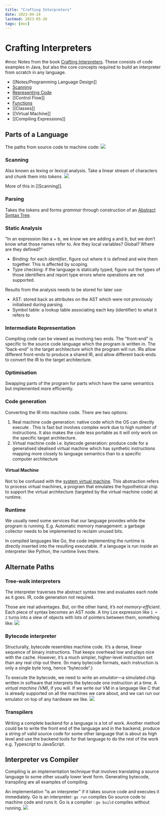 ```yaml
---
title: "Crafting Interpreters"
date: 2023-04-24
lastmod: 2023-05-26
tags: [moc]
---
```

# Crafting Interpreters
#moc
Notes from the book [Crafting Interpreters](http://craftinginterpreters.com/welcome.html). These consists of code examples in Java, but also the core concepts required to build an interpreter from scratch in any language.
- [[Notes/Programming Language Design]]
- [Scanning](Notes/Scanning.md)
- [Representing Code](Notes/Representing%20Code.md)
- [[Control Flow]]
- [Functions](Notes/Functions.md)
- [[Classes]]
- [[Virtual Machine]]
- [[Compiling Expressions]]
## Parts of a Language
The paths from source code to machine code:
![](https://i.imgur.com/BzSEUJj.png)
### Scanning
Also known as lexing or lexical analysis. Take a linear stream of characters and chunk them into *tokens*.
![](https://i.imgur.com/HTwN5Ae.png)

More of this in [[Scanning]].
### Parsing
Takes the tokens and forms *grammar* through construction of an [Abstract Syntax Tree](Notes/Representing%20Code.md#Abstract%20Syntax%20Tree).
### Static Analysis
"In an expression like a + b, we know we are adding a and b, but we don’t know what those names refer to. Are they local variables? Global? Where are they defined?"
- Binding: for each *identifier*, figure out where it is defined and wire them together. This is affected by scoping.
- Type checking: if the language is statically typed, figure out the types of those identifiers and report type errors where operations are not supported.

Results from the analysis needs to be stored for later use:
- AST: stored back as attributes on the AST which were not previously initialised during parsing
- Symbol table: a lookup table associating each key (identifier) to what it refers to
### Intermediate Representation
Compiling code can be viewed as involving two ends. The "front-end" is specific to the source code language which the program is written in. The "back-end" is the target architecture which the program will run. IRs allow different front-ends to produce a shared IR, and allow different back-ends to convert the IR to the target architecture.
### Optimisation
Swapping parts of the program for parts which have the same semantics but implemented more efficiently.
### Code generation
Converting the IR into machine code. There are two options:
1. Real machine code generation: native code which the OS can directly execute . This is fast but involves complex work due to high number of instructions. It also makes the code less portable as it will only work on the specific target architecture.
2. Virtual machine code i.e. bytecode generation: produce code for a generalised idealised virtual machine which has synthetic instructions mapping more closely to language semantics than to a specific computer architecture
#### Virtual Machine
Not to be confused with the [system virtual machine](Notes/Virtualization.md). This abstraction refers to process virtual machines, a program that emulates the hypothetical chip to support the virtual architecture (targeted by the virtual machine code) at runtime.
### Runtime
We usually need some services that our language provides while the program is running. E.g.
Automatic memory management: a garbage collector needs to be implemented to reclaim unused bits.

In compiled languages like Go, the code implementing the runtime is directly inserted into the resulting executable. If a language is run inside an interpreter like Python, the runtime lives there.
## Alternate Paths
### Tree-walk interpreters
The interpreter traverses the abstract syntax tree and evaluates each node as it goes. IR, code generation not required.

Those are real advantages. But, on the other hand, it’s *not memory-efficient*. Each piece of syntax becomes an AST node. A tiny Lox expression like `1 + 2` turns into a slew of objects with lots of pointers between them, something like:
![](https://i.imgur.com/bLsHLtp.png)
### Bytecode interpreter
Structurally, bytecode resembles machine code. It’s a dense, linear sequence of binary instructions. That keeps overhead low and plays nice with the cache. However, it’s a much simpler, higher-level instruction set than any real chip out there. (In many bytecode formats, each instruction is only a single byte long, hence “bytecode”.)

To execute the bytecode, we need to write an *emulator*—a simulated chip written in software that interprets the bytecode one instruction at a time. A *virtual machine (VM)*, if you will. If we write our VM in a language like C that is already supported on all the machines we care about, and we can run our emulator on top of any hardware we like.
![](https://i.imgur.com/svohXTO.png)
### Transpilers
Writing a complete backend for a language is a lot of work. Another method could be to write the front end of the language and in the backend, produce a string of valid source code for some other language that is about as high level and use the backend tools for that language to do the rest of the work e.g. Typescript to JavaScript.
## Interpreter vs Compiler
Compiling is an implementation technique that involves translating a source language to some other usually lower level form. Generating bytecode, transpiling are all examples of compiling.

An implementation "is an interpreter" if it takes source code and executes it immediately. Go is an interpreter: `go run`  compiles Go source code to machine code and runs it. Go is a compiler : `go build` compiles without running.
![](https://i.imgur.com/71QCQUY.png)
